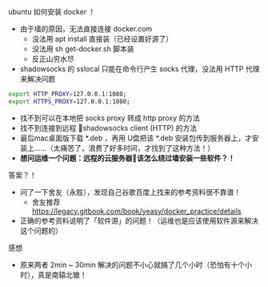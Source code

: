 ubuntu 如何安装 docker ！

- 由于墙的原因，无法直接连接 docker.com
    - 没法用 apt install 直接装（已经设置好源了）
    - 没法用 sh get-docker.sh 脚本装
    - 反正山穷水尽
- shadowsocks 的 sslocal 只能在命令行产生 socks 代理，没法用 HTTP 代理来解决问题

```bash
export HTTP_PROXY=127.0.0.1:1080;
export HTTPS_PROXY=127.0.0.1:1080;
```

- 找不到可以在本地把 socks proxy 转成 http proxy 的方法
- 找不到连接到远程 shadowsocks client (HTTP) 的方法
- 最后mac桌面版下载 *.deb ，再用 U盘把该 *.deb 安装包传到服务器上，才安装上……（太痛苦了，浪费了好多时间，才找到了这种方法！）
- **想问运维一个问题：远程的云服务器该怎么绕过墙安装一些软件？！**

答案？！

- 问了一下舍友（永胜），发现自己谷歌百度上找来的参考资料很不靠谱！
    - 舍友推荐 https://legacy.gitbook.com/book/yeasy/docker_practice/details
- 正确的参考资料说明了「软件源」的问题！（运维也是应该使用软件源来解决这个问题的）

感想

- 原来两者 2min ~ 30min 解决的问题不小心就搞了几个小时（恐怕有十个小时），真是南辕北辙！